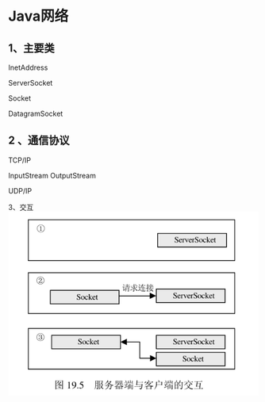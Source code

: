  Java网络
==========
1、主要类
--------
InetAddress

ServerSocket

Socket

DatagramSocket

2 、通信协议
----------
TCP/IP

InputStream
OutputStream


UDP/IP </b>


3、交互
![](https://github.com/GaoHuijian/javaSE/blob/master/Internet/images/socket.png)
